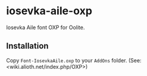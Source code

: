 # iosevka-aile-oxp

Iosevka Aile font OXP for Oolite.

## Installation

Copy `Font-IosevkaAile.oxp` to your `AddOns` folder. (See: <wiki.alioth.net/index.php/OXP>)